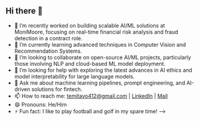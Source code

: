 ## Hi there 👋


- 🔭 I’m recently worked on building scalable AI/ML solutions at MoniMoore, focusing on real-time financial risk analysis and fraud detection in a contract role.
- 🌱 I’m currently learning advanced techniques in Computer Vision and Recommendation Systems.
- 👯 I’m looking to collaborate on open-source AI/ML projects, particularly those involving NLP and cloud-based ML model deployment.
- 🤔 I’m looking for help with exploring the latest advances in AI ethics and model interpretability for large language models.
- 💬 Ask me about machine learning pipelines, prompt engineering, and AI-driven solutions for fintech.
- 📫 How to reach me: temitayo412@gmail.com | [LinkedIn](https://www.linkedin.com/in/temitayoAb) | [Mail](temitayoabionahq@gmail.com)
- 😄 Pronouns: He/Him
- ⚡ Fun fact: I like to play football and golf in my spare time!
-->
